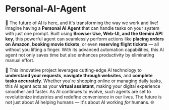 # Personal-AI-Agent

🌟 The future of AI is here, and it's transforming the way we work and live! Imagine having a **Personal AI Agent** that can handle tasks on your system with just one prompt. Built using **Browser Use, Web-UI, and the Gemini API key**, this powerful agent can seamlessly perform actions like **placing orders on Amazon**, **booking movie tickets**, or even **reserving flight tickets** — all without you lifting a finger. With its advanced automation capabilities, this AI agent not only saves time but also enhances productivity by eliminating manual effort.

🚀 This innovative project leverages cutting-edge AI technology to **understand your requests**, **navigate through websites**, and **complete tasks accurately**. Whether you're shopping online or managing daily tasks, this AI agent acts as your **virtual assistant**, making your digital experience smoother and faster. As AI continues to evolve, such agents are set to revolutionize industries and redefine convenience in our lives. The future is not just about AI helping humans — it's about AI working *for* humans. 🌐
